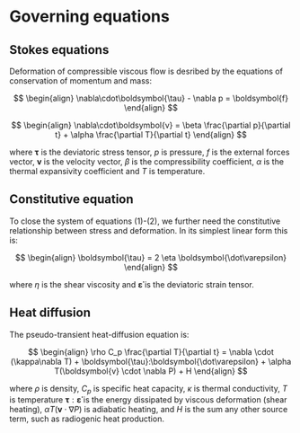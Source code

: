 # Governing equations

## Stokes equations

Deformation of compressible viscous flow is desribed by the equations of conservation of momentum and mass:

$$
\begin{align}
\nabla\cdot\boldsymbol{\tau} - \nabla p = \boldsymbol{f}
\end{align}
$$

$$
\begin{align}
\nabla\cdot\boldsymbol{v} = \beta \frac{\partial p}{\partial t} + \alpha \frac{\partial T}{\partial t}
\end{align}
$$

where $\boldsymbol{\tau}$ is the deviatoric stress tensor, $p$ is pressure, $f$ is the external forces vector, $\boldsymbol{v}$ is the velocity vector, $\beta$ is the compressibility coefficient, $\alpha$ is the thermal expansivity coefficient and $T$ is temperature.

## Constitutive equation

To close the system of equations (1)-(2), we further need the constitutive relationship between stress and deformation. In its simplest linear form this is:

$$
\begin{align}
\boldsymbol{\tau} = 2 \eta \boldsymbol{\dot\varepsilon}
\end{align}
$$

where $\eta$ is the shear viscosity and  $\boldsymbol{\dot\varepsilon}$ is the deviatoric strain tensor.
## Heat diffusion
The pseudo-transient heat-diffusion equation is:

$$
\begin{align}
\rho C_p \frac{\partial T}{\partial t} = \nabla \cdot (\kappa\nabla T) + \boldsymbol{\tau}:\boldsymbol{\dot\varepsilon} + \alpha T(\boldsymbol{v} \cdot \nabla P) + H
\end{align}
$$

where $\rho$ is density, $C_p$ is specific heat capacity, $\kappa$ is thermal conductivity, $T$ is temperature $\boldsymbol{\tau}:\boldsymbol{\dot\varepsilon}$ is the energy dissipated by viscous deformation (shear heating), $\alpha T(\boldsymbol{v} \cdot \nabla P)$ is adiabatic heating, and $H$ is the sum any other source term, such as radiogenic heat production.
